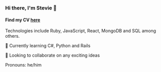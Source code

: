 ### Hi there, I'm Stevie 👋

#### Find my CV <a href="https://github.com/S-Spiegl/Steven-Spiegl-CV">here</a>

Technologies include Ruby, JavaScript, React, MongoDB and SQL among others. 

🌱 Currently learning C#, Python and Rails

🤝 Looking to collaborate on any exciting ideas

Pronouns: he/him

<!--
**S-Spiegl/S-Spiegl** is a ✨ _special_ ✨ repository because its `README.md` (this file) appears on your GitHub profile.

Here are some ideas to get you started:

- 🔭 I’m currently working on ...
- 🌱 I’m currently learning ...
- 👯 I’m looking to collaborate on ...
- 🤔 I’m looking for help with ...
- 💬 Ask me about ...
- 📫 How to reach me: ...
- 😄 Pronouns: ...
- ⚡ Fun fact: ...
-->
